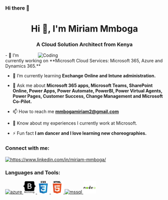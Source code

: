 ### Hi there 👋
<h1 align="center">Hi 👋, I'm Miriam Mmboga</h1>
<h3 align="center">A Cloud Solution Architect from Kenya</h3>
<img align="right" alt="Coding" width="400" src="https://user-images.githubusercontent.com/53329034/123502306-0fcdfc80-d669-11eb-87e4-d24cccfbbd00.gif">
- 🔭 I’m currently working on **Microsoft Cloud Services: Microsoft 365, Azure and Dynamics 365.**

- 🌱 I’m currently learning **Exchange Online and Intune administration.**

- 💬 Ask me about **Microsoft 365 apps, Microsoft Teams, SharePoint Online, Power Apps, Power Automate, PowerBI, Power Virtual Agents, Power Pages, Customer Success, Change Management and Microsoft Co-Pilot.**

- 📫 How to reach me **mmbogamiriam2@gmail.com**

- 📄 Know about my experiences I currently work at Microsoft.

- ⚡ Fun fact **I am dancer and I love learning new choreographies.**

<h3 align="left">Connect with me:</h3>
<p align="left">
<a href="https://linkedin.com/in/https://www.linkedin.com/in/miriam-mmboga/" target="blank"><img align="center" src="https://raw.githubusercontent.com/rahuldkjain/github-profile-readme-generator/master/src/images/icons/Social/linked-in-alt.svg" alt="https://www.linkedin.com/in/miriam-mmboga/" height="30" width="40" /></a>
</p>

<h3 align="left">Languages and Tools:</h3>
<p align="left"> <a href="https://azure.microsoft.com/en-in/" target="_blank" rel="noreferrer"> <img src="https://www.vectorlogo.zone/logos/microsoft_azure/microsoft_azure-icon.svg" alt="azure" width="40" height="40"/> </a> <a href="https://getbootstrap.com" target="_blank" rel="noreferrer"> <img src="https://raw.githubusercontent.com/devicons/devicon/master/icons/bootstrap/bootstrap-plain-wordmark.svg" alt="bootstrap" width="40" height="40"/> </a> <a href="https://www.w3schools.com/css/" target="_blank" rel="noreferrer"> <img src="https://raw.githubusercontent.com/devicons/devicon/master/icons/css3/css3-original-wordmark.svg" alt="css3" width="40" height="40"/> </a> <a href="https://www.w3.org/html/" target="_blank" rel="noreferrer"> <img src="https://raw.githubusercontent.com/devicons/devicon/master/icons/html5/html5-original-wordmark.svg" alt="html5" width="40" height="40"/> </a> <a href="https://www.microsoft.com/en-us/sql-server" target="_blank" rel="noreferrer"> <img src="https://www.svgrepo.com/show/303229/microsoft-sql-server-logo.svg" alt="mssql" width="40" height="40"/> </a> <a href="https://nodejs.org" target="_blank" rel="noreferrer"> <img src="https://raw.githubusercontent.com/devicons/devicon/master/icons/nodejs/nodejs-original-wordmark.svg" alt="nodejs" width="40" height="40"/> </a> </p>
